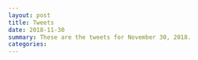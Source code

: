 ```yaml
---
layout: post
title: Tweets
date: 2018-11-30
summary: These are the tweets for November 30, 2018.
categories:
---
```


